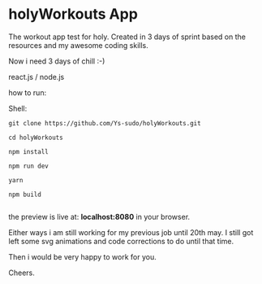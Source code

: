 # holyWorkouts App
The workout app test for holy.
Created in 3 days of sprint based on the resources and my awesome coding skills.

Now i need 3 days of chill :-)

react.js / node.js

how to run:

Shell:
```
git clone https://github.com/Ys-sudo/holyWorkouts.git
```
```
cd holyWorkouts

npm install

npm run dev

yarn

npm build


```


the preview is live at: **localhost:8080** in your browser.


Either ways i am still working for my previous job until 20th may.
I still got left some svg animations and code corrections to do until that
time.

Then i would be very happy to work for you.

Cheers.
